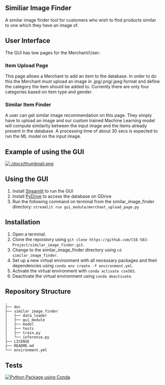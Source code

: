 ## Similiar Image Finder<br/>

A similar image finder tool for customers who wish to find products similar to one which they have an image of.

## User Interface
The GUI has tow pages for the Merchant/User:

### Item Upload Page
This page allows a Merchant to add an item to the database. In order to do this the Merchant must upload an image in .jpg/.png/.jpeg format and define the category the item should be added to. Currently there are only four categories based on item type and gender.

### Similar Item Finder
A user can get similar image recommendation on this page. They simply have to upload an image and our custom trained Machine Learning model will compute similarity between the input image and the items already present in the database. A processing time of about 30 secs is expected to run the ML model on the input image.

## Example of using the GUI
[![./docs/thumbnail.png]()](https://www.youtube.com/watch?v=XPiMd6PHYoc)

## Using the GUI
1. Install [Streamlit](https://docs.streamlit.io/library/get-started/installation) to run the GUI
2. Install [PyDrive](https://pypi.org/project/PyDrive/) to access the database on GDrive
3. Run the following command on terminal from the similar_image_finder directory: `streamlit run gui_module/merchant_upload_page.py`

## Installation
1. Open a terminal.
2. Clone the repoistory using `git clone https://github.com/CSE-583-Project/similar_image_finder.git`.
3. Change to the similar_image_finder directory using `cd similar_image_finder`.
4. Set up a new virtual environment with all necessary packages and their dependencies using `conda env create -f environment.yml`.
5. Activate the virtual environment with `conda activate cse583`.
6. Deactivate the virtual environment using `conda deactivate`.

## Repository Structure
 ```
.
├── doc
├── similar_image_finder
│   ├── data_loader
│   ├── gui_module
│   ├── model
│   ├── tests
│   ├── train.py
│   └── inference.py
├── LICENSE
├── README.md
└── environment.yml
 ```

## Tests

[![Python Package using Conda](https://github.com/CSE-583-Project/similar_image_finder/actions/workflows/python-package-conda.yml/badge.svg)](https://github.com/CSE-583-Project/similar_image_finder/actions/workflows/python-package-conda.yml)
